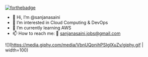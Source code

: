 [![forthebadge](https://forthebadge.com/images/badges/contains-cat-gifs.svg)](https://forthebadge.com)  

- 👋 Hi, I’m @sanjanasaini
- 👀 I’m interested in Cloud Computing & DevOps 
- 🌱 I’m currently learning AWS
- 📫 How to reach me: 📧 sanjanasaini.jobs@gmail.com

![](https://media.giphy.com/media/VbnUQpnihPSIgIXuZv/giphy.gif | width=100)

<!---
sanjanasaini/sanjanasaini is a ✨ special ✨ repository because its `README.md` (this file) appears on your GitHub profile.
You can click the Preview link to take a look at your changes.
--->
